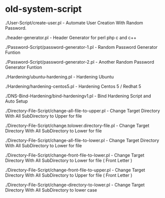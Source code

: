 # old-system-script

./User-Script/create-user.pl  - Automate User Creation With Random Password.

./header-generator.pl  - Header Generator for perl php c and c++

./Password-Script/password-generator-1.pl - Random Password Generator Funtion

./Password-Script/password-generator-2.pl - Another Random Password Generator Funtion

./Hardening/ubuntu-hardening.pl - Hardening Ubuntu 

./Hardening/hardening-centos5.pl  - Hardening Centos 5 / Redhat 5 

./DNS-Bind-Hardening/bind-hardeningv1.pl - Bind Hardening Script and Auto Setup

./Directory-File-Script/change-all-file-to-upper.pl - Change Target Directory With All SubDirectory to Upper for file

./Directory-File-Script/change.tolower.directory-file.pl - Change Target Directory With All SubDirectory to Lower for file

./Directory-File-Script/change-all-file-to-lower.pl - Change Target Directory With All SubDirectory to Lower for file

./Directory-File-Script/change-front-file-to-lower.pl - Change Target Directory With All SubDirectory to Lower for file ( Front Letter )

./Directory-File-Script/change-front-file-to-upper.pl - Change Target Directory With All SubDirectory to Upper for file ( Front Letter )

./Directory-File-Script/change-directory-to-lower.pl - Change Target Directory With All SubDirectory to lower case
